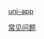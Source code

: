 [uni-app](https://uniapp.dcloud.net.cn/)

[常见问题](https://www.yuque.com/zhangpeng-xiatc/ig3p04/mz4ovd?#a28eaf9e)
